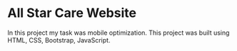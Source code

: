 # All Star Care Website
In this project my task was mobile optimization. This project was built using
HTML, CSS, Bootstrap, JavaScript.
